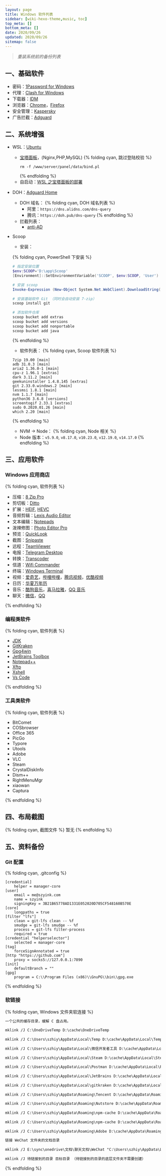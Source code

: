 ```yaml
---
layout: page 
title: Windows 软件列表 
sidebar: [wiki-hexo-theme,music, toc] 
top_meta: [] 
bottom_meta: [] 
date: 2020/09/26 
updated: 2020/09/26 
sitemap: false
---
```

 
> *重装系统前的备份列表* 
 
## 一、基础软件 
 
- 密码：[1Password for Windows](https://1password.com/zh-cn/downloads/windows/) 
- 代理：[Clash for Windows](https://github.com/Fndroid/clash_for_windows_pkg/releases) 
- 下载器：[IDM](https://www.internetdownloadmanager.com/) 
- 浏览器：[Chrome](https://www.google.com/intl/zh-CN/chrome/)，[Firefox](https://www.mozilla.org/zh-CN/firefox/new/) 
- 安全管理：[Kaspersky](https://my.kaspersky.com/) 
- 广告拦截：[Adguard](https://adguard.com/zh_cn/welcome.html) 
 
## 二、系统增强 
 
- WSL：[Ubuntu](https://www.microsoft.com/zh-cn/p/ubuntu/9nblggh4msv6#activetab=pivot:overviewtab) 
 
  - [宝塔面板](https://www.bt.cn/)，(Nginx,PHP,MySQL) 
    {% folding cyan, 跳过登陆校验 %} 
    ``` 
    rm -f /www/server/panel/data/bind.pl 
    ``` 
    {% endfolding %} 
  - 自启动：[WSL 之宝塔面板的部署](/blog/b2b02edd/) 
   
- DOH：[Adguard Home](https://github.com/AdguardTeam/AdGuardHome/releases) 
  - DOH 域名： 
    {% folding cyan, DOH 域名列表 %} 
    - 阿里：`https://dns.alidns.com/dns-query` 
    - 腾讯：`https://doh.pub/dns-query` 
    {% endfolding %} 
  - 拦截列表： 
    - [anti-AD](https://github.com/privacy-protection-tools/anti-AD) 
 
- Scoop 
 
  - 安装： 
   
  {% folding cyan, PowerShell 下安装 %} 
  ```powershell 
  # 指定安装位置 
  $env:SCOOP='D:\app\Scoop' 
  [Environment]::SetEnvironmentVariable('SCOOP', $env:SCOOP, 'User') 
   
  # 安装 scoop 
  Invoke-Expression (New-Object System.Net.WebClient).DownloadString('https://get.scoop.sh') 
   
  # 安装基础软件 Git （同时会自动安装 7-zip） 
  scoop install git 
   
  # 添加软件仓库 
  scoop bucket add extras 
  scoop bucket add versions 
  scoop bucket add nonportable 
  scoop bucket add java 
  ``` 
  {% endfolding %} 
 
  - 软件列表： 
  {% folding cyan, Scoop 软件列表 %} 
  ``` 
  7zip 19.00 [main] 
  adb 31.0.3 [main] 
  aria2 1.36.0-1 [main] 
  cpu-z 1.96.1 [extras] 
  dark 3.11.2 [main] 
  geekuninstaller 1.4.8.145 [extras] 
  git 2.33.0.windows.2 [main] 
  lessmsi 1.8.1 [main] 
  nvm 1.1.7 [main] 
  python36 3.6.8 [versions] 
  screentogif 2.33.1 [extras] 
  sudo 0.2020.01.26 [main] 
  which 2.20 [main] 
  ``` 
  {% endfolding %} 
  - NVM -> Node： 
  {% folding cyan, Node 相关 %} 
  - Node 版本：`v5.9.0`, `v8.17.0`, `v10.23.0`, `v12.19.0`, `v14.17.0` 
  {% endfolding %} 
 
## 三、应用软件 
 
### Windows 应用商店 
 
{% folding cyan, 软件列表 %} 
 
- 压缩：[8 Zip Pro](https://www.microsoft.com/zh-cn/p/8-zip-advanced-archiver-for-zip-rar-7zip-7z-zipx-iso-cab-create-unpack-and-encrypt/9wzdncrfhwb8?activetab=pivot:overviewtab) 
- 剪切板：[Ditto](https://www.microsoft.com/zh-cn/p/ditto-clipboard/9nblggh3zbjq?activetab=pivot:overviewtab) 
- 扩展：[HEIF](https://www.microsoft.com/zh-cn/p/heif-%e5%9b%be%e5%83%8f%e6%89%a9%e5%b1%95/9pmmsr1cgpwg?activetab=pivot:overviewtab), [HEVC](https://www.microsoft.com/zh-cn/p/hevc-%e8%a7%86%e9%a2%91%e6%89%a9%e5%b1%95/9nmzlz57r3t7?activetab=pivot:overviewtab) 
- 音频剪辑：[Lexis Audio Editor](https://www.microsoft.com/zh-cn/p/lexis-audio-editor/9wzdncrdsx0c?activetab=pivot:overviewtab) 
- 文本编辑：[Notepads](https://www.microsoft.com/zh-cn/p/notepads-app/9nhl4nsc67wm?activetab=pivot:overviewtab) 
- 泼辣修图：[Photo Editor Pro](https://www.microsoft.com/zh-cn/p/%e6%b3%bc%e8%be%a3%e4%bf%ae%e5%9b%be/9nblggh6bgx8?activetab=pivot:overviewtab) 
- 预览：[QuickLook](https://www.microsoft.com/zh-cn/p/quicklook/9nv4bs3l1h4s?activetab=pivot:overviewtab) 
- 截图：[Snipaste](https://www.microsoft.com/zh-cn/p/snipaste/9p1wxpkb68kx?activetab=pivot:overviewtab) 
- 远程：[TeamViewer](https://www.microsoft.com/zh-cn/p/teamviewer-remote-control/9wzdncrfj0rh?activetab=pivot:overviewtab) 
- 电报：[Telegram Desktop](https://www.microsoft.com/zh-cn/p/telegram-desktop/9nztwsqntd0s?activetab=pivot:overviewtab) 
- 转换：[Transcoder](https://www.microsoft.com/zh-cn/p/transcoder/9nblggh5z1bg?activetab=pivot:overviewtab) 
- 信道：[Wifi Commander](https://www.microsoft.com/zh-cn/p/wifi-commander-3d-analyze-monitor/9nblggh20fr1?activetab=pivot:overviewtab) 
- 终端：[Windows Terminal](https://www.microsoft.com/zh-cn/p/windows-terminal/9n0dx20hk701?activetab=pivot:overviewtab) 
- 视频：[爱奇艺](https://www.microsoft.com/zh-cn/p/%e7%88%b1%e5%a5%87%e8%89%ba-%e6%82%a6%e4%ba%ab%e5%93%81%e8%b4%a8/9nblggh5wxnw)，[哔哩哔哩](https://www.microsoft.com/zh-cn/p/%e5%93%94%e5%93%a9%e5%93%94%e5%93%a9%e5%8a%a8%e7%94%bb/9nblggh5q5fv?activetab=pivot:overviewtab)，[腾讯视频](https://www.microsoft.com/zh-cn/p/%e8%85%be%e8%ae%af%e8%a7%86%e9%a2%91/9wzdncrfj2j5?activetab=pivot:overviewtab)，[优酷视频](https://www.microsoft.com/zh-cn/p/%e4%bc%98%e9%85%b7%e8%a7%86%e9%a2%91win10/9pb4rmvtj0kj?activetab=pivot:overviewtab) 
- 日历：[华夏万年历](https://www.microsoft.com/zh-cn/p/%e5%8d%8e%e5%a4%8f%e4%b8%87%e5%b9%b4%e5%8e%86/9wzdncrdj36c?activetab=pivot:overviewtab) 
- 音乐：[酷狗音乐](https://www.microsoft.com/zh-cn/p/%e9%85%b7%e7%8b%97%e9%9f%b3%e4%b9%90-uwp/9npr44mj40pg?activetab=pivot:overviewtab)，[喜马拉雅](https://www.microsoft.com/zh-cn/p/%E5%96%9C%E9%A9%AC%E6%8B%89%E9%9B%85/9nblggh2rswl?activetab=pivot:overviewtab)，[QQ 音乐](https://www.microsoft.com/zh-cn/p/qq%e9%9f%b3%e4%b9%90/9wzdncrfj1q1?activetab=pivot:overviewtab) 
- 聊天：[微信](https://www.microsoft.com/zh-cn/p/%e5%be%ae%e4%bf%a1-for-windows/9nblggh4slx7?activetab=pivot%3Aregionofsystemrequirementstab)，[QQ](https://www.microsoft.com/zh-cn/p/qq%e6%a1%8c%e9%9d%a2%e7%89%88/9nhlgf0zwc5s?activetab=pivot:overviewtab) 
 
{% endfolding %} 
 
### 编程类软件 
 
{% folding cyan, 软件列表 %} 
 
- [JDK](https://jdk.java.net/) 
- [GitKraken](https://www.gitkraken.com/) 
- [Gpg4win](https://www.gpg4win.org/) 
- [JetBrains Toolbox](https://www.jetbrains.com/toolbox-app/) 
- [Notepad++](https://notepad-plus-plus.org/downloads/) 
- [Xftp](https://www.netsarang.com/zh/xftp-download/) 
- [Xshell](https://www.netsarang.com/zh/xshell-download/) 
- [Vs Code](https://code.visualstudio.com/download) 
 
{% endfolding %} 
 
### 工具类软件 
 
{% folding cyan, 软件列表 %} 
 
- BitComet 
- COSbrowser 
- Office 365 
- PicGo 
- Typore 
- Utools 
- Adobe 
- VLC 
- Steam 
- CrystalDiskInfo 
- Dism++ 
- RightMenuMgr 
- xiaowan 
- Captura 
 
{% endfolding %} 
 
## 四、布局截图 
 
{% folding cyan, 截图文件 %} 
暂无 
{% endfolding %} 
 
## 五、资料备份 
 
### Git 配置 
 
{% folding cyan, .gitconfig %} 
```.gitconfig 
[credential] 
	helper = manager-core 
[user] 
	email = me@szyink.com 
	name = szyink 
	signingKey = 3B21B65778AD1331E052020D705CF548160B570E 
[core] 
	longpaths = true 
[filter "lfs"] 
	clean = git-lfs clean -- %f 
	smudge = git-lfs smudge -- %f 
	process = git-lfs filter-process 
	required = true 
[credential "helperselector"] 
	selected = manager-core 
[tag] 
	forceSignAnnotated = true 
[http "https://github.com"] 
	proxy = socks5://127.0.0.1:7890 
[init] 
	defaultBranch = "" 
[gpg] 
	program = C:\\Program Files (x86)\\GnuPG\\bin\\gpg.exe 
``` 
{% endfolding %} 
 
### 软链接 
 
{% folding cyan, Windows 文件夹软连接 %} 
 
```txt 
一个公共的缓存目录，缓解 C 盘占用。 
 
mklink /J C:\OneDriveTemp D:\cache\OneDriveTemp 
 
mklink /J C:\Users\szhiy\AppData\Local\Temp D:\cache\AppData\Local\Temp 
 
mklink /J C:\Users\szhiy\AppData\Local\微信开发者工具 D:\cache\AppData\Local\微信开发者工具 
 
mklink /J C:\Users\szhiy\AppData\Local\Steam D:\cache\AppData\Local\Steam 
 
mklink /J C:\Users\szhiy\AppData\Local\Postman D:\cache\AppData\Local\Postman 
 
mklink /J C:\Users\szhiy\AppData\Local\JetBrains D:\cache\AppData\Local\JetBrains 
 
mklink /J C:\Users\szhiy\AppData\Local\gitkraken D:\cache\AppData\Local\gitkraken 
 
mklink /J C:\Users\szhiy\AppData\Roaming\Tencent D:\cache\AppData\Roaming\Tencent 
 
mklink /J C:\Users\szhiy\AppData\Roaming\Nutstore D:\cache\AppData\Roaming\Nutstore 
 
mklink /J C:\Users\szhiy\AppData\Roaming\npm-cache D:\cache\AppData\Roaming\Tencent\npm-cache 
 
mklink /J C:\Users\szhiy\AppData\Roaming\npm-cache D:\cache\AppData\Roaming\npm-cache 
 
mklink /J C:\Users\szhiy\AppData\Roaming\Adobe D:\cache\AppData\Roaming\Adobe 
 
链接 WeChat 文件夹的文档目录 
 
mklink /J E:\sync\onedrive\文档\聊天文档\WeChat "C:\Users\szhiy\AppData\Local\Packages\TencentWeChatLimited.forWindows10_sdtnhv12zgd7a\LocalCache\Roaming\Tencent\WeChatAppStore\WeChatAppStore Files\sun-StillBelieve\Files" 
 
mklink /J 待链接到的目录 目标目录 （待链接到的目录的底层文件夹不需要创建） 
``` 
 
{% endfolding %}
